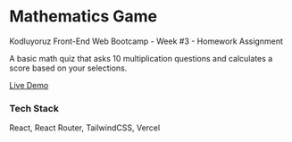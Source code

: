 # Mathematics Game

Kodluyoruz Front-End Web Bootcamp - Week #3 - Homework Assignment

A basic math quiz that asks 10 multiplication questions and calculates a score based on your selections.

[Live Demo](https://math-game-theta.vercel.app/)

### Tech Stack

React, React Router, TailwindCSS, Vercel
